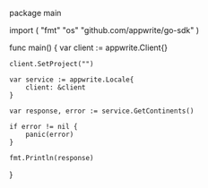 package main

import (
    "fmt"
    "os"
    "github.com/appwrite/go-sdk"
)

func main() {
    var client := appwrite.Client{}

    client.SetProject("")

    var service := appwrite.Locale{
        client: &client
    }

    var response, error := service.GetContinents()

    if error != nil {
        panic(error)
    }

    fmt.Println(response)
}